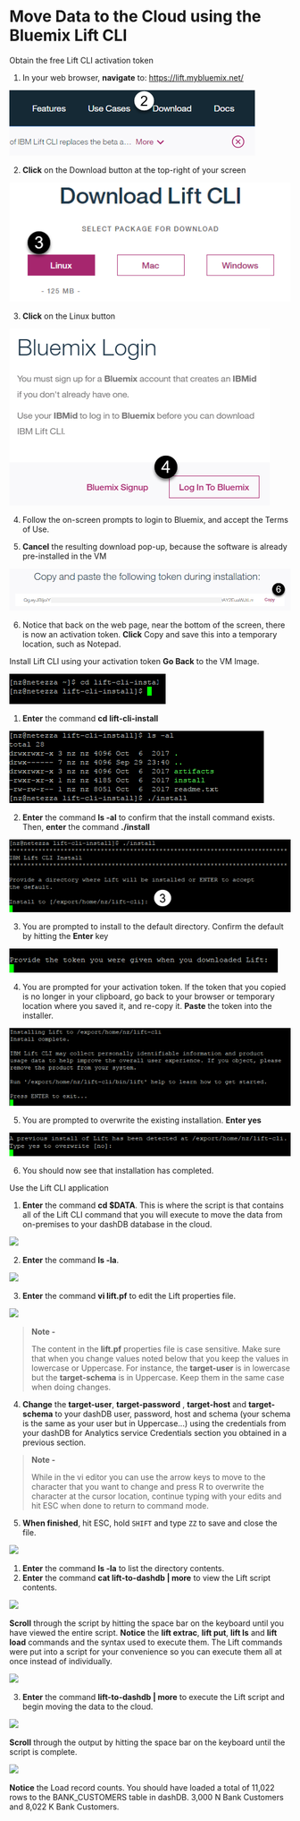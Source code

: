 # Move Data to the Cloud using the Bluemix Lift CLI

Obtain the free Lift CLI activation token
1. In your web browser, **navigate** to: https://lift.mybluemix.net/

<img src="./media/vmimage/vmimage-image-29.png"/>

2. **Click** on the Download button at the top-right of your screen

<img src="./media/vmimage/vmimage-image-30.png"/>

3. **Click** on the Linux button

<img src="./media/vmimage/vmimage-image-31.png"/>

4. Follow the on-screen prompts to login to Bluemix, and accept the Terms of Use.  

5. **Cancel** the resulting download pop-up, because the software is already pre-installed in the VM

<img src="./media/vmimage/vmimage-image-32.png"/>

6. Notice that back on the web page, near the bottom of the screen, there is now an activation token.  **Click** Copy and save this into a temporary location, such as Notepad.  

Install Lift CLI using your activation token
**Go Back** to the VM Image.  

<img src="./media/vmimage/vmimage-image-33.png"/>

1. **Enter** the command **cd lift-cli-install**

<img src="./media/vmimage/vmimage-image-34.png"/>

2. **Enter** the command **ls -al** to confirm that the install command exists.  Then, **enter** the command **./install**

<img src="./media/vmimage/vmimage-image-35.png"/>

3. You are prompted to install to the default directory.  Confirm the default by hitting the **Enter** key

<img src="./media/vmimage/vmimage-image-36.png"/>

4. You are prompted for your activation token.  If the token that you copied is no longer in your clipboard, go back to your browser or temporary location where you saved it, and re-copy it.  **Paste** the token into the installer.  

<img src="./media/vmimage/vmimage-image-37.png"/>

5. You are prompted to overwrite the existing installation.  **Enter yes** 

<img src="./media/vmimage/vmimage-image-38.png"/>

6. You should now see that installation has completed.  


Use the Lift CLI application 
1. **Enter** the command **cd $DATA**. This is where the script is that contains all of the Lift CLI command that you will execute to move the data from on-premises to your dashDB database in the cloud.

<img src="./media/vmimage/vmimage-image-15.png"/>

2. **Enter** the command **ls -la**.

<img src="./media/vmimage/vmimage-image-16.png"/>

3. **Enter** the command **vi lift.pf** to edit the Lift properties file.

<img src="./media/vmimage/vmimage-image-17.png"/>

> **Note -** 
>
> The content in the **lift.pf** properties file is case sensitive. Make sure that when you change values noted below that you keep the values in lowercase or Uppercase. For instance, the **target-user** is in lowercase but the **target-schema** is in Uppercase. Keep them in the same case when doing changes.
>

4. **Change** the **target-user**, **target-password** , **target-host** and **target-schema** to your dashDB user, password, host and schema (your schema is the same as your user but in Uppercase...) using the credentials from your dashDB for Analytics service Credentials section you obtained in a previous section.

> **Note -** 
>
> While in the vi editor you can use the arrow keys to move to the character that you want to change and press R to overwrite the character at the cursor location, continue typing with your edits and hit ESC when done to return to command mode.
>

5. **When finished**, hit ESC, hold `SHIFT` and type `ZZ` to save and close the file.

<a name="secgwid" /> 



<img src="./media/vmimage/vmimage-image-24.png"/>

1. **Enter** the command **ls -la** to list the directory contents.
2. **Enter** the command **cat lift-to-dashdb | more** to view the Lift script contents.

<img src="./media/vmimage/vmimage-image-25.png"/>

**Scroll** through the script by hitting the space bar on the keyboard until you have viewed the entire script. **Notice** the **lift extrac**, **lift put**, **lift ls** and **lift load** commands and the syntax used to execute them. The Lift commands were put into a script for your convenience so you can execute them all at once instead of individually.

<img src="./media/vmimage/vmimage-image-26.png"/>

3. **Enter** the command **lift-to-dashdb | more** to execute the Lift script and begin moving the data to the cloud.

<img src="./media/vmimage/vmimage-image-27.png"/>

**Scroll** through the output by hitting the space bar on the keyboard until the script is complete.

<img src="./media/vmimage/vmimage-image-28.png"/>

**Notice** the Load record counts. You should have loaded a total of 11,022 rows to the BANK_CUSTOMERS table in dashDB. 3,000 N Bank Customers and 8,022 K Bank Customers.
